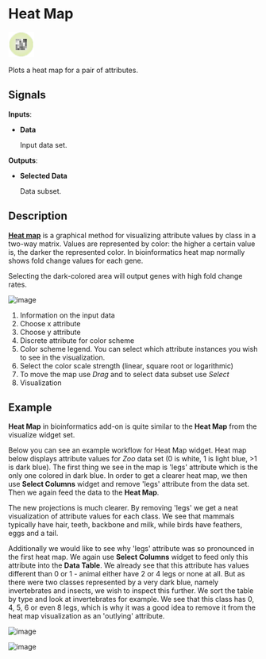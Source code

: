Heat Map
=============

![image](icons/heat-map.png)

Plots a heat map for a pair of attributes.

Signals
-------

**Inputs**:

- **Data**

  Input data set.

**Outputs**:

- **Selected Data**

  Data subset.

Description
-----------

[**Heat map**](https://en.wikipedia.org/wiki/Heat_map) is a graphical method for visualizing attribute values
by class in a two-way matrix. Values are represented by color: the higher a certain value is,
the darker the represented color. In bioinformatics heat map normally shows fold change values
for each gene.

Selecting the dark-colored area will output genes with high fold change rates.

![image](images/HeatMap-new2.png)

1. Information on the input data
2. Choose x attribute
3. Choose y attribute
4. Discrete attribute for color scheme
5. Color scheme legend. You can select which attribute instances you wish to see in the visualization.
6. Select the color scale strength (linear, square root or logarithmic)
7. To move the map use *Drag* and to select data subset use *Select*
8. Visualization

Example
-------

**Heat Map** in bioinformatics add-on is quite similar to the **Heat Map** from the visualize widget set.


Below you can see an example workflow for Heat Map widget. Heat map below displays attribute values
for *Zoo* data set (0 is white, 1 is light blue, >1 is dark blue). The first thing we see in the map is
'legs' attribute which is the only one colored in dark blue. In order to get a clearer heat map,
we then use **Select Columns** widget and remove 'legs' attribute from the data set. Then we again
feed the data to the **Heat Map**.

The new projections is much clearer. By removing 'legs' we get a neat visualization of attribute
values for each class. We see that mammals typically have hair, teeth, backbone and milk, while birds
have feathers, eggs and a tail.

Additionally we would like to see why 'legs' attribute was so pronounced in the first heat map.
We again use **Select Columns** widget to feed only this attribute into the **Data Table**. We already
see that this attribute has values different than 0 or 1 - animal either have 2 or 4 legs or none at all.
But as there were two classes represented by a very dark blue, namely invertebrates and insects, we wish
to inspect this further. We sort the table by type and look at invertebrates for example. We see that
this class has 0, 4, 5, 6 or even 8 legs, which is why it was a good idea to remove it from the
heat map visualization as an 'outlying' attribute.

![image](images/HeatMap-new1.png)

![image](images/HeatMap-new4.png)

